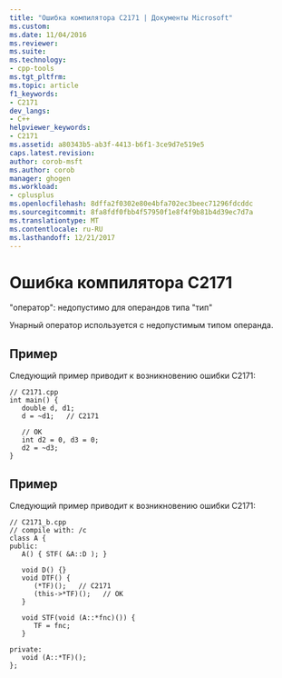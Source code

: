 ```yaml
---
title: "Ошибка компилятора C2171 | Документы Microsoft"
ms.custom: 
ms.date: 11/04/2016
ms.reviewer: 
ms.suite: 
ms.technology:
- cpp-tools
ms.tgt_pltfrm: 
ms.topic: article
f1_keywords:
- C2171
dev_langs:
- C++
helpviewer_keywords:
- C2171
ms.assetid: a80343b5-ab3f-4413-b6f1-3ce9d7e519e5
caps.latest.revision: 
author: corob-msft
ms.author: corob
manager: ghogen
ms.workload:
- cplusplus
ms.openlocfilehash: 8dffa2f0302e80e4bfa702ec3beec71296fdcddc
ms.sourcegitcommit: 8fa8fdf0fbb4f57950f1e8f4f9b81b4d39ec7d7a
ms.translationtype: MT
ms.contentlocale: ru-RU
ms.lasthandoff: 12/21/2017
---
```

# <a name="compiler-error-c2171"></a>Ошибка компилятора C2171
"оператор": недопустимо для операндов типа "тип"  
  
 Унарный оператор используется с недопустимым типом операнда.  
  
## <a name="example"></a>Пример  
 Следующий пример приводит к возникновению ошибки C2171:  
  
```  
// C2171.cpp  
int main() {  
   double d, d1;  
   d = ~d1;   // C2171  
  
   // OK  
   int d2 = 0, d3 = 0;  
   d2 = ~d3;  
}  
```  
  
## <a name="example"></a>Пример  
 Следующий пример приводит к возникновению ошибки C2171:  
  
```  
// C2171_b.cpp  
// compile with: /c  
class A {  
public:  
   A() { STF( &A::D ); }  
  
   void D() {}  
   void DTF() {  
      (*TF)();   // C2171  
      (this->*TF)();   // OK  
   }  
  
   void STF(void (A::*fnc)()) {  
      TF = fnc;  
   }  
  
private:  
   void (A::*TF)();  
};  
```